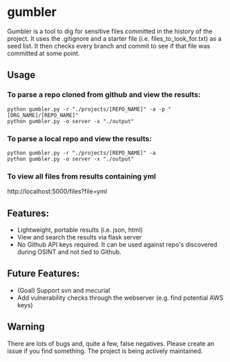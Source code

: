 # gumbler

Gumbler is a tool to dig for sensitive files committed in the history of the project. It uses the .gitignore and a starter file (i.e. files_to_look_for.txt) as a seed list. It then checks every branch and commit to see if that file was committed at some point. 

## Usage

### To parse a repo cloned from github and view the results:
```
python gumbler.py -r "./projects/[REPO_NAME]" -a -p "[ORG_NAME]/[REPO_NAME]"
python gumbler.py -o server -x "./output"
```

### To parse a local repo and view the results:
```
python gumbler.py -r "./projects/[REPO_NAME]" -a 
python gumbler.py -o server -x "./output"
```

### To view all files from results containing yml
http://localhost:5000/files?file=yml

## Features:

- Lightweight, portable results (i.e. json, html)
- View and search the results via flask server
- No Github API keys required. It can be used against repo's discovered during OSINT and not tied to Github.


## Future Features:

- (Goal) Support svn and mecurial
- Add vulnerability checks through the webserver (e.g. find potential AWS keys)


## Warning

There are lots of bugs and, quite a few, false negatives. Please create an issue if you find something. The project is being actively maintained.